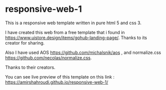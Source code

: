 # responsive-web-1
This is a responsive web template written in pure html 5 and css 3.

I have created this web from a free template that i found in https://www.uistore.design/items/gohub-landing-page/.
Thanks to its creator for sharing.

Also I have used AOS https://github.com/michalsnik/aos , and normalize.css https://github.com/necolas/normalize.css.  

Thanks to their creators.  

You can see live preview of this template on this link : https://amirshahroudi.github.io/responsive-web-1/
